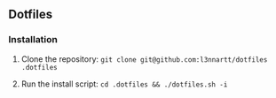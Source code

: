## Dotfiles

### Installation

1. Clone the repository: `git clone git@github.com:l3nnartt/dotfiles .dotfiles`

2. Run the install script: `cd .dotfiles && ./dotfiles.sh -i`

